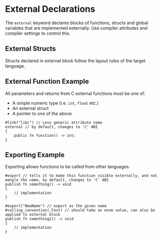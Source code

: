 # External Declarations

The `external` keyword declares blocks of functions, structs and global variables that are implemented externally. Use compiler attributes and compiler settings to control this.

## External Structs

Structs declared in external block follow the layout rules of the target language.

## External Function Example

All parameters and returns from C external functions must be one of:

* A simple numeric type (i.e. `int`, `float` etc.)
* An external struct
* A pointer to one of the above

```azoth
#link("libc") // Less generic attribute name
external // by default, changes to 'C' ABI
{
    public fn function() -> int;
}
```

## Exporting Example

Exporting allows functions to be called from other languages.

```azoth
#export // tells it to make this function visible externally, and not mangle the name, by default, changes to 'C' ABI
publish fn something() -> void
{
    // implementation
}

#export("NewName") // export as the given name
#calling_convention(.Fast) // should take an enum value, can also be applied to external block
publish fn something2() -> void
{
    // implementation
}
```
